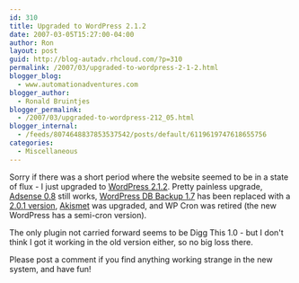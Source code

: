 ```yaml
---
id: 310
title: Upgraded to WordPress 2.1.2
date: 2007-03-05T15:27:00-04:00
author: Ron
layout: post
guid: http://blog-autadv.rhcloud.com/?p=310
permalink: /2007/03/upgraded-to-wordpress-2-1-2.html
blogger_blog:
  - www.automationadventures.com
blogger_author:
  - Ronald Bruintjes
blogger_permalink:
  - /2007/03/upgraded-to-wordpress-212_05.html
blogger_internal:
  - /feeds/8074648837853537542/posts/default/6119619747618655756
categories:
  - Miscellaneous
---
```

Sorry if there was a short period where the website seemed to be in a state of flux - I just upgraded to [WordPress 2.1.2](http://wordpress.org/download). Pretty painless upgrade, [Adsense 0.8](http://www.acmetech.com/blog/adsense-deluxe/) still works, [WordPress DB Backup 1.7](http://www.skippy.net/blog/category/wordpress/plugins/wp-db-backup/) has been replaced with a [2.0.1 version](http://www.ilfilosofo.com/blog/2007/01/22/wordpress-database-backup-re-release-version-20/), [Akismet](http://codex.wordpress.org/Akismet) was upgraded, and WP Cron was retired (the new WordPress has a semi-cron version).

The only plugin not carried forward seems to be Digg This 1.0 - but I don't think I got it working in the old version either, so no big loss there.

Please post a comment if you find anything working strange in the new system, and have fun!